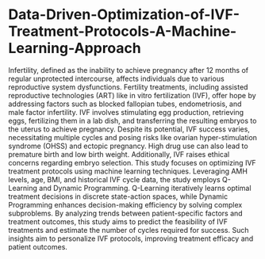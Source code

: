 # Data-Driven-Optimization-of-IVF-Treatment-Protocols-A-Machine-Learning-Approach
Infertility, defined as the inability to achieve pregnancy after 12 months of regular unprotected intercourse, affects individuals due to various reproductive system dysfunctions. Fertility treatments, including assisted reproductive technologies (ART) like in vitro fertilization (IVF), offer hope by addressing factors such as blocked fallopian tubes, endometriosis, and male factor infertility. IVF involves stimulating egg production, retrieving eggs, fertilizing them in a lab dish, and transferring the resulting embryos to the uterus to achieve pregnancy. Despite its potential, IVF success varies, necessitating multiple cycles and posing risks like ovarian hyper-stimulation syndrome (OHSS) and ectopic pregnancy. High drug use can also lead to premature birth and low birth weight. Additionally, IVF raises ethical concerns regarding embryo selection. This study focuses on optimizing IVF treatment protocols using machine learning techniques. Leveraging AMH levels, age, BMI, and historical IVF cycle data, the study employs Q-Learning and Dynamic Programming. Q-Learning iteratively learns optimal treatment decisions in discrete state-action spaces, while Dynamic Programming enhances decision-making efficiency by solving complex subproblems. By analyzing trends between patient-specific factors and treatment outcomes, this study aims to predict the feasibility of IVF treatments and estimate the number of cycles required for success. Such insights aim to personalize IVF protocols, improving treatment efficacy and patient outcomes.
